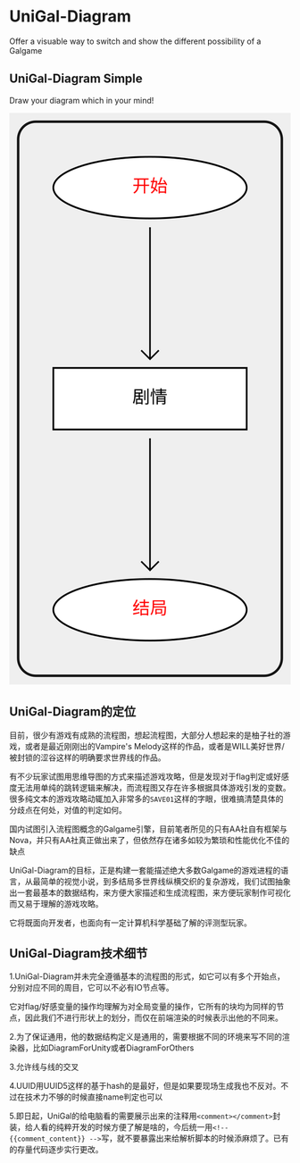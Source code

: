 # UniGal-Diagram
Offer a visuable way to switch and show the different possibility of a Galgame

## UniGal-Diagram Simple

Draw your diagram which in your mind!

![](Simple/Simple_HelloWorld/Diagram_simple_SVG.svg)

## UniGal-Diagram的定位

目前，很少有游戏有成熟的流程图，想起流程图，大部分人想起来的是柚子社的游戏，或者是最近刚刚出的Vampire's Melody这样的作品，或者是WILL美好世界/被封锁的涩谷这样的明确要求世界线的作品。

有不少玩家试图用思维导图的方式来描述游戏攻略，但是发现对于flag判定或好感度无法用单纯的跳转逻辑来解决，而流程图又存在许多根据具体游戏引发的变数。很多纯文本的游戏攻略动辄加入非常多的```SAVE01```这样的字眼，很难搞清楚具体的分歧点在何处，对值的判定如何。

国内试图引入流程图概念的Galgame引擎，目前笔者所见的只有AA社自有框架与Nova，并只有AA社真正做出来了，但依然存在诸多如较为繁琐和性能优化不佳的缺点

UniGal-Diagram的目标，正是构建一套能描述绝大多数Galgame的游戏进程的语言，从最简单的视觉小说，到多结局多世界线纵横交织的复杂游戏，我们试图抽象出一套最基本的数据结构，来方便大家描述和生成流程图，来方便玩家制作可视化而又易于理解的游戏攻略。

它将既面向开发者，也面向有一定计算机科学基础了解的评测型玩家。



## UniGal-Diagram技术细节

1.UniGal-Diagram并未完全遵循基本的流程图的形式，如它可以有多个开始点，分别对应不同的周目，它可以不必有IO节点等。

它对flag/好感变量的操作均理解为对全局变量的操作，它所有的块均为同样的节点，因此我们不进行形状上的划分，而仅在前端渲染的时候表示出他的不同来。

2.为了保证通用，他的数据结构定义是通用的，需要根据不同的环境来写不同的渲染器，比如DiagramForUnity或者DiagramForOthers

3.允许线与线的交叉

4.UUID用UUID5这样的基于hash的是最好，但是如果要现场生成我也不反对。不过在技术力不够的时候直接name判定也可以

5.即日起，UniGal的给电脑看的需要展示出来的注释用```<comment></comment>```封装，给人看的纯粹开发的时候方便了解是啥的，今后统一用```<!-- {{comment_content}} -->```写，就不要暴露出来给解析脚本的时候添麻烦了。已有的存量代码逐步实行更改。
